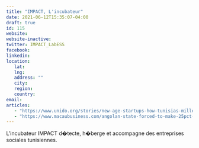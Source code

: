```yaml
---
title: "IMPACT, L'incubateur"
date: 2021-06-12T15:35:07-04:00
draft: true
id: 115
website: 
website-inactive: 
twitter: IMPACT_LabESS
facebook: 
linkedin: 
location: 
   lat: 
   lng: 
   address: ""
   city: 
   region: 
   country: 
email: 
articles:
   - "https://www.unido.org/stories/new-age-startups-how-tunisias-millennial-entrepreneurs-are-boosting-economy"
   - "https://www.macaubusiness.com/angolan-state-forced-to-make-25pct-of-purchases-from-small-and-medium-sized-enterprises/"
---
```

L'incubateur IMPACT d�tecte, h�berge et accompagne des entreprises sociales tunisiennes.
